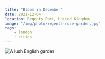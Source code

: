 ```yaml
---
title: "Bloom in December"
date: 2021-12-04
location: Regents Park, United Kingdom
image: "/img/photo/regents-rose-garden.jpg"
tags:
    - london
    - cities
---
```


![A lush English garden](/img/photo/regents-rose-garden.jpg)
